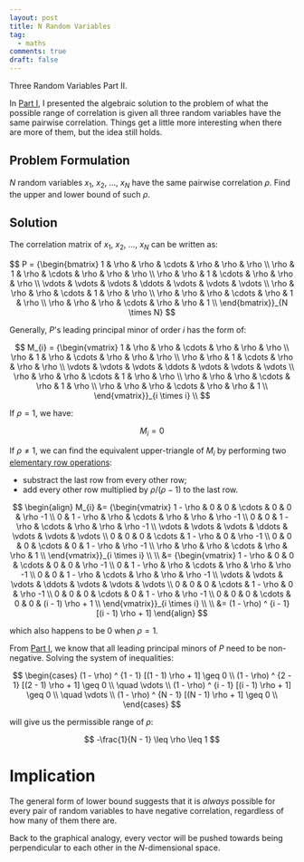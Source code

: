 ```yaml
---
layout: post
title: N Random Variables
tag:
  - maths
comments: true
draft: false
---
```

Three Random Variables Part II.

In [Part I](/Three-Random-Variables/), I presented the algebraic solution to the problem of what the possible range of correlation is given all three random variables have the same pairwise correlation. Things get a little more interesting when there are more of them, but the idea still holds. 

## Problem Formulation
$N$ random variables $x_1$, $x_2$, ..., $x_N$ have the same pairwise correlation $\rho$. Find the upper and lower bound of such $\rho$.

## Solution
The correlation matrix of $x_1$, $x_2$, ..., $x_N$ can be written as:

$$
P = {\begin{bmatrix} 
1      & \rho   & \rho   & \cdots & \rho   & \rho   & \rho   \\
\rho   & 1      & \rho   & \cdots & \rho   & \rho   & \rho   \\
\rho   & \rho   & 1      & \cdots & \rho   & \rho   & \rho   \\
\vdots & \vdots & \vdots & \ddots & \vdots & \vdots & \vdots \\
\rho   & \rho   & \rho   & \cdots & 1      & \rho   & \rho   \\
\rho   & \rho   & \rho   & \cdots & \rho   & 1      & \rho   \\
\rho   & \rho   & \rho   & \cdots & \rho   & \rho   & 1      \\
\end{bmatrix}}_{N \times N}
$$

Generally, $P$'s leading principal minor of order $i$ has the form of:

$$
M_{i} = {\begin{vmatrix} 
1      & \rho   & \rho   & \cdots & \rho   & \rho   & \rho   \\
\rho   & 1      & \rho   & \cdots & \rho   & \rho   & \rho   \\
\rho   & \rho   & 1      & \cdots & \rho   & \rho   & \rho   \\
\vdots & \vdots & \vdots & \ddots & \vdots & \vdots & \vdots \\
\rho   & \rho   & \rho   & \cdots & 1      & \rho   & \rho   \\
\rho   & \rho   & \rho   & \cdots & \rho   & 1      & \rho   \\
\rho   & \rho   & \rho   & \cdots & \rho   & \rho   & 1      \\
\end{vmatrix}}_{i \times i} \\
$$

If $\rho = 1$, we have:

$$
M_{i} = 0
$$

If $\rho \neq 1$, we can find the equivalent upper-triangle of $M_{i}$ by performing two [elementary row operations](https://en.wikipedia.org/wiki/Gaussian_elimination#Computing_determinants):
* substract the last row from every other row;
* add every other row multiplied by $\rho / (\rho - 1)$ to the last row.

$$
\begin{align}
M_{i} &= {\begin{vmatrix} 
1 - \rho & 0        & 0        & \cdots & 0        & 0        & \rho -1 \\
0        & 1 - \rho & \rho     & \cdots & \rho     & \rho     & \rho -1 \\
0        & 0        & 1 - \rho & \cdots & \rho     & \rho     & \rho -1 \\
\vdots   & \vdots   & \vdots   & \ddots & \vdots   & \vdots   & \vdots  \\
0        & 0        & 0        & \cdots & 1 - \rho & 0        & \rho -1 \\
0        & 0        & 0        & \cdots & 0        & 1 - \rho & \rho -1 \\
\rho     & \rho     & \rho     & \cdots & \rho     & \rho     & 1       \\
\end{vmatrix}}_{i \times i} \\
\\
&= {\begin{vmatrix} 
1 - \rho & 0        & 0        & \cdots & 0        & 0        & \rho -1          \\
0        & 1 - \rho & \rho     & \cdots & \rho     & \rho     & \rho -1          \\
0        & 0        & 1 - \rho & \cdots & \rho     & \rho     & \rho -1          \\
\vdots   & \vdots   & \vdots   & \ddots & \vdots   & \vdots   & \vdots           \\
0        & 0        & 0        & \cdots & 1 - \rho & 0        & \rho -1          \\
0        & 0        & 0        & \cdots & 0        & 1 - \rho & \rho -1          \\
0        & 0        & 0        & \cdots & 0        & 0        & (i - 1) \rho + 1 \\
\end{vmatrix}}_{i \times i} \\
\\
&= (1 - \rho) ^ {i - 1} [(i - 1)  \rho + 1]
\end{align}
$$

which also happens to be $0$ when $\rho = 1$.

From [Part I](/Three-Random-Variables/), we know that all leading principal minors of $P$ need to be non-negative. Solving the system of inequalities:

$$
\begin{cases}
(1 - \rho) ^ {1 - 1} [(1 - 1) \rho + 1] \geq 0 \\ 
(1 - \rho) ^ {2 - 1} [(2 - 1) \rho + 1] \geq 0 \\
\quad \vdots \\
(1 - \rho) ^ {i - 1} [(i - 1) \rho + 1] \geq 0 \\
\quad \vdots \\
(1 - \rho) ^ {N - 1} [(N - 1) \rho + 1] \geq 0 \\
\end{cases}
$$

will give us the permissible range of $\rho$:

$$
-\frac{1}{N - 1} \leq \rho \leq 1
$$

# Implication
The general form of lower bound suggests that it is _always_ possible for every pair of random variables to have negative correlation, regardless of how many of them there are.

Back to the graphical analogy, every vector will be pushed towards being perpendicular to each other in the $N$-dimensional space.
